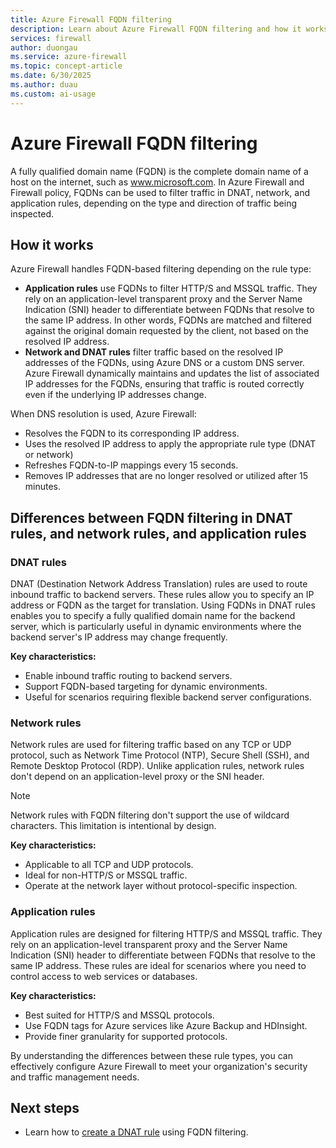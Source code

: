 ```yaml
---
title: Azure Firewall FQDN filtering
description: Learn about Azure Firewall FQDN filtering and how it works with DNAT rules, network rules, and application rules.
services: firewall
author: duongau
ms.service: azure-firewall
ms.topic: concept-article
ms.date: 6/30/2025
ms.author: duau
ms.custom: ai-usage
---
```


# Azure Firewall FQDN filtering

A fully qualified domain name (FQDN) is the complete domain name of a host on the internet, such as www.microsoft.com. In Azure Firewall and Firewall policy, FQDNs can be used to filter traffic in DNAT, network, and application rules, depending on the type and direction of traffic being inspected. 


## How it works

Azure Firewall handles FQDN-based filtering depending on the rule type: 

- **Application rules** use FQDNs to filter HTTP/S and MSSQL traffic. They rely on an application-level transparent proxy and the Server Name Indication (SNI) header to differentiate between FQDNs that resolve to the same IP address. In other words, FQDNs are matched and filtered against the original domain requested by the client, not based on the resolved IP address. 
- **Network and DNAT rules** filter traffic based on the resolved IP addresses of the FQDNs, using Azure DNS or a custom DNS server. Azure Firewall dynamically maintains and updates the list of associated IP addresses for the FQDNs, ensuring that traffic is routed correctly even if the underlying IP addresses change.

When DNS resolution is used, Azure Firewall:

- Resolves the FQDN to its corresponding IP address.
- Uses the resolved IP address to apply the appropriate rule type (DNAT or network)
- Refreshes FQDN-to-IP mappings every 15 seconds.
- Removes IP addresses that are no longer resolved or utilized after 15 minutes.  

## Differences between FQDN filtering in DNAT rules, and network rules, and application rules

### DNAT rules

DNAT (Destination Network Address Translation) rules are used to route inbound traffic to backend servers. These rules allow you to specify an IP address or FQDN as the target for translation. Using FQDNs in DNAT rules enables you to specify a fully qualified domain name for the backend server, which is particularly useful in dynamic environments where the backend server's IP address may change frequently.

**Key characteristics:**

- Enable inbound traffic routing to backend servers.
- Support FQDN-based targeting for dynamic environments.
- Useful for scenarios requiring flexible backend server configurations.


### Network rules

Network rules are used for filtering traffic based on any TCP or UDP protocol, such as Network Time Protocol (NTP), Secure Shell (SSH), and Remote Desktop Protocol (RDP). Unlike application rules, network rules don't depend on an application-level proxy or the SNI header.

> [!NOTE]  
> Network rules with FQDN filtering don't support the use of wildcard characters. This limitation is intentional by design.

**Key characteristics:**

- Applicable to all TCP and UDP protocols.
- Ideal for non-HTTP/S or MSSQL traffic.
- Operate at the network layer without protocol-specific inspection.

### Application rules

Application rules are designed for filtering HTTP/S and MSSQL traffic. They rely on an application-level transparent proxy and the Server Name Indication (SNI) header to differentiate between FQDNs that resolve to the same IP address. These rules are ideal for scenarios where you need to control access to web services or databases.

**Key characteristics:**

- Best suited for HTTP/S and MSSQL protocols.
- Use FQDN tags for Azure services like Azure Backup and HDInsight.
- Provide finer granularity for supported protocols.

By understanding the differences between these rule types, you can effectively configure Azure Firewall to meet your organization's security and traffic management needs.

## Next steps

- Learn how to [create a DNAT rule](dnat-rule.md) using FQDN filtering.